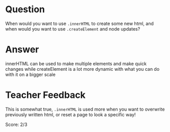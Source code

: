 # Question
When would you want to use `.innerHTML` to create some new html, and when would you want to use `.createElement` and node updates?

# Answer

innerHTML can be used to make multiple elements and make quick changes while createElement is a lot more dynamic with what you can do with it on a bigger scale 

# Teacher Feedback

This is somewhat true, `.innerHTML` is used more when you want to overwrite previously written html, or reset a page to look a specific way!

Score: 2/3